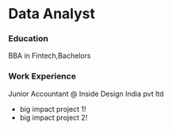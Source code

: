 # Data Analyst

### Education
BBA in Fintech,Bachelors

### Work Experience
Junior Accountant @ Inside Design India pvt ltd
- big impact project 1!
- big impact project 2!
